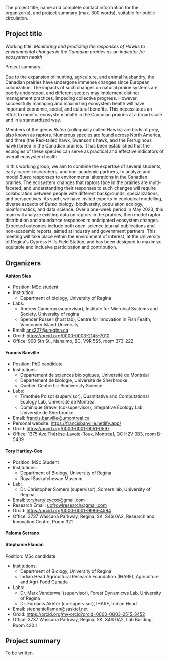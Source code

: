 The project title, name and complete contact information for the organizer(s), and project summary (max. 300 words), suitable for public circulation.

## Project title

Working title: _Monitoring and predicting the responses of Hawks to environmental changes in the Canadian prairies as an indicator for ecosystem health_

Project summary: 

Due to the expansion of hunting, agriculture, and animal husbandry, the Canadian prairies have undergone immense changes since European colonization. The impacts of such changes on natural prairie systems are poorly understood, and different sectors may implement distinct management practices, impeding collective progress. However, successfully managing and maximizing ecosystem health will have important economic, social, and cultural benefits. This necessitates an effort to monitor ecosystem health in the Canadian prairies at a broad scale and in a standardized way.

Members of the genus _Buteo_ (colloquially called Hawks) are birds of prey, also known as raptors. Numerous species are found across North America, and three (the Red-tailed hawk, Swanson's hawk, and the Ferruginous hawk) breed in the Canadian prairies. It has been established that the ecologies of these species can serve as practical and effective indicators of overall ecosystem health.

In this working group, we aim to combine the expertise of several students, early-career researchers, and non-academic partners, to analyze and model _Buteo_ responses to environmental alterations in the Canadian prairies. The ecosystem changes that raptors face in the prairies are multi-faceted, and understanding their responses to such changes will require collaboration between people with different backgrounds, specializations, and perspectives. As such, we have invited experts in ecological modelling, diverse aspects of _Buteo_ biology, biodiversity, population ecology, bioinformatics, and data science. Over a one-week period in May 2023, this team will analyze existing data on raptors in the prairies, then model raptor distribution and abundance responses to anticipated ecosystem changes. Expected outcomes include both open-science journal publications and non-academic reports, aimed at industry and government partners. This meeting will take place within the environment of interest, at the University of Regina's Cypress Hills Field Station, and has been designed to maximize equitable and inclusive participation and contribution. 

## Organizers 

#### Ashton Sies 
- Position: MSc student
- Institution: 
    - Department of biology, University of Regina
- Labs: 
    - Andrew Cameron (supervisor), Institute for Microbial Systems and Society, University of regina
    - Spencer Russell (host lab), Centre for Innovation in Fish Fealth, Vancouver Island University
- Email: ans227@uregina.ca
- Orcid: https://orcid.org/0000-0003-2145-7010
- Office: 900 5th St., Nanaimo, BC, V9R 5S5, room 373-222

#### Francis Banville
- Position: PhD candidate
- Institutions: 
    - Département de sciences biologiques, Université de Montréal
    - Département de biologie, Université de Sherbrooke 
    - Quebec Centre for Biodiversity Science
- Labs: 
    - Timothée Poisot (supervisor), Quantitative and Computational Ecology Lab, Université de Montréal 
    - Dominique Gravel (co-supervisor), Integrative Ecology Lab, Université de Sherbrooke 
- Email: francis.banville@umontreal.ca
- Personal website: https://francisbanville.netlify.app/
- Orcid: https://orcid.org/0000-0001-9051-0597
- Office: 1375 Ave.Thérèse-Lavoie-Roux, Montréal, QC H2V 0B3, room B-5439

#### Tory Hartley-Cox
- Position: MSc Student
- Institutions: 
  - Department of Biology, University of Regina
  - Royal Saskatchewan Museum 
- Lab:
   - Dr. Christopher Somers (supervisor), Somers lab, University of Regina
- Email: toryhartyleycox@gmail.com
- Research Email: uofrowlresearch@gmail.com
- Orcid: https://orcid.org/0000-0001-9986-4594
- Office: 3737 Wascana Parkway, Regina, SK, S4S 0A2, Research and Innovation Centre, Room 321

#### Paloma Serrano

#### Stephanie Flaman
Position: MSc candidate
- Institutions: 
    - Department of Biology, University of Regina
    - Indian Head Agricultural Research Foundation (IHARF), Agriculture and Agri-Food Canada
- Labs: 
    - Dr. Mark Vanderwel (supervisor), Forest Dynamicws Lab, University of Regina 
    - Dr. Fardauis Akhter (co-supervisor), IHARF, Indian Head 
- Email: stephanieflaman@sasktel.net
- Orcid: https://orcid.org/my-orcid?orcid=0000-0003-2515-3452
- Office: 3737 Wascana Parkway, Regina, SK, S4S 0A2, Lab Building, Room 420.1


## Project summary

To be written.

